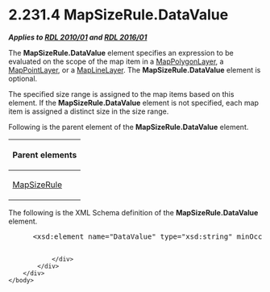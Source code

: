 <html dir="LTR" xmlns:mshelp="http://msdn.microsoft.com/mshelp" xmlns:ddue="http://ddue.schemas.microsoft.com/authoring/2003/5" xmlns:xlink="http://www.w3.org/1999/xlink" xmlns:tool="http://www.microsoft.com/tooltip">
    <head>
        <meta http-equiv="Content-Type" content="text/html; CHARSET=utf-8"></meta>
        <meta name="save" content="history"></meta>
        <title>2.231.4 MapSizeRule.DataValue</title>
        <xml>
            <mshelp:toctitle title="2.231.4 MapSizeRule.DataValue"></mshelp:toctitle>
            <mshelp:rltitle title="[MS-RDL]: MapSizeRule.DataValue"></mshelp:rltitle>
            <mshelp:keyword index="A" term="3d6bc4e4-434e-4cc5-afe3-89b015474b89"></mshelp:keyword>
            <mshelp:attr name="DCSext.ContentType" value="open specification"></mshelp:attr>
            <mshelp:attr name="AssetID" value="3d6bc4e4-434e-4cc5-afe3-89b015474b89"></mshelp:attr>
            <mshelp:attr name="TopicType" value="kbRef"></mshelp:attr>
            <mshelp:attr name="DCSext.Title" value="[MS-RDL]: MapSizeRule.DataValue" />
        </xml>
    </head>
    <body>
        <div id="header">
            <h1 class="heading">2.231.4 MapSizeRule.DataValue</h1>
        </div>
        <div id="mainSection">
            <div id="mainBody">
                <div id="allHistory" class="saveHistory"></div>
                <div id="sectionSection0" class="section" name="collapseableSection">
                    

<p><b><i>Applies to </i></b><a href="3428e690-a348-4ec7-8a6a-8efb42d2cdee.html"><b><i>RDL 2010/01</i></b></a><b><i>
and </i></b><a href="52ce3983-2bfc-4e72-9359-42aaf5fe4509.html"><b><i>RDL 2016/01</i></b></a></p>

<p>The <b>MapSizeRule.DataValue</b> element specifies an
expression to be evaluated on the scope of the map item in a <a href="f54fa273-d9b2-4e49-a896-6001bcda016b.html">MapPolygonLayer</a>, a <a href="aa1875f4-9842-4672-86d6-306ba5a075aa.html">MapPointLayer</a>, or a <a href="8681b1dc-d73e-4d35-b4fa-f7f459d4a304.html">MapLineLayer</a>. The <b>MapSizeRule.DataValue</b>
element is optional. </p>

<p>The specified size range is assigned to the map items based
on this element. If the <b>MapSizeRule.DataValue</b> element is not specified,
each map item is assigned a distinct size in the size range.</p>

<p>Following is the parent element of the <b>MapSizeRule.DataValue</b>
element.</p>

<table>
 <thead>
  <tr>
   <th>
   <p>Parent elements</p>
   </th>
  </tr>
 </thead>
 <tr>
  <td>
  <p><a href="88220e4e-cd18-460e-b729-a8f10c2ee40b.html">MapSizeRule</a></p>
  </td>
 </tr>
</table>

<p>The following is the XML Schema definition of the <b>MapSizeRule.DataValue</b>
element.</p>

<dl>
<dd>
<div><pre> &lt;xsd:element name=&quot;DataValue&quot; type=&quot;xsd:string&quot; minOccurs=&quot;0&quot; /&gt;
  
</pre></div>
</dd></dl>


                </div>
            </div>
        </div>
    </body>
</html>